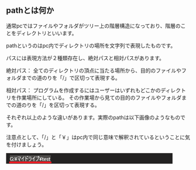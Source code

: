 ## pathとは何か
通常pcではファイルやフォルダがツリー上の階層構造になっており、階層のことをディレクトリといいます。

pathというのはpc内でディレクトリの場所を文字列で表現したものです。

パスには表現方法が２種類存在し、絶対パスと相対パスがあります。

絶対パス：
    全てのディレクトリの頂点に当たる場所から、目的のファイルやフォルダまでの道のりを「/」で区切って表現する。

相対パス：
    プログラムを作成するにはユーザーはいずれもどこかのディレクトリを作業場所にしている。
    その作業場から見ての目的のファイルやフォルダまでの道のりを「/」を区切って表現する。

それぞれ以上のような違いがあります。実際のpathは以下画像のようなものです。

注意点として、「/」と「￥」はpc内で同じ意味で解釈されているということに気を付けましょう。

![alt text](images/99_path説明画像.png)


